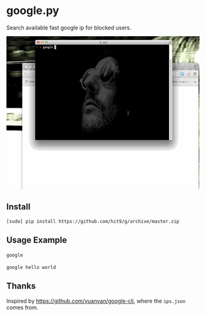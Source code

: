 google.py
=========

Search available fast google ip for blocked users.

![](screencast-by-licecap.gif)

Install
-------

    [sudo] pip install https://github.com/hit9/g/archive/master.zip


Usage Example
-------------

    google

    google hello world

Thanks
------

Inspired by https://github.com/yuanyan/google-cli, where the `ips.json` comes from.
